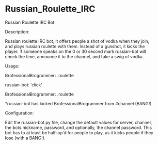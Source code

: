 # Russian_Roulette_IRC
Russian Roulette IRC Bot

Description:


Russian roulette IRC bot, it offers people a shot of vodka when they join, and plays russian roulette
with them. Instead of a gunshot, it kicks the player. If someone speaks on the 0 or 30 second mark russian-bot will check the time, announce it to the channel, and take a swig of vodka.

Usage:


BrofessionalBrogrammer: .roulette

russian-bot: 'click'

BrofessionalBrogrammer: .roulette

*russian-bot has kicked BrofessionalBrogrammer from #channel (BANG!)

Configuration:


Edit the russian-bot.py file, change the default values for server, channel, the bots nickname, password, and optionally, the channel password. This bot has to at least be half-op'd for people to play, as it kicks people if they lose (with a BANG!).
